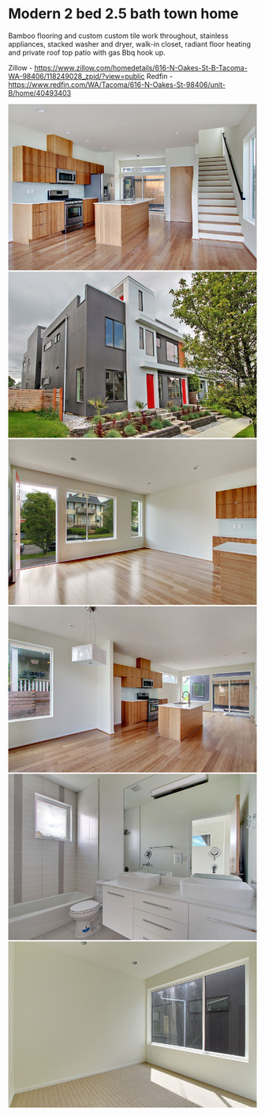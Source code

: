 # Modern 2 bed 2.5 bath town home

Bamboo flooring and custom custom tile work throughout, stainless appliances, stacked washer and dryer, walk-in closet, radiant floor heating and private roof top patio with gas Bbq hook up.

Zillow - https://www.zillow.com/homedetails/616-N-Oakes-St-B-Tacoma-WA-98406/118249028_zpid/?view=public
Redfin - https://www.redfin.com/WA/Tacoma/616-N-Oakes-St-98406/unit-B/home/40493403

![](img/1.jpg)
![](img/2.jpg)
![](img/3.jpg)
![](img/4.jpg)
![](img/5.jpg)
![](img/6.jpg)

